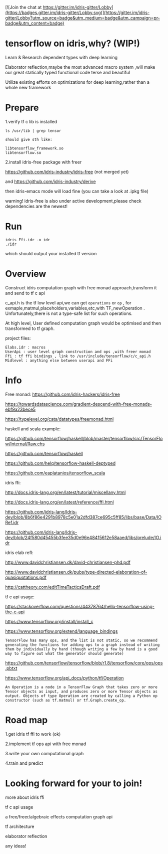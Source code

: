 [![Join the chat at https://gitter.im/idris-gitter/Lobby](https://badges.gitter.im/idris-gitter/Lobby.svg)](https://gitter.im/idris-gitter/Lobby?utm_source=badge&utm_medium=badge&utm_campaign=pr-badge&utm_content=badge)

# tensorflow on idris,why? (WIP!)
Learn & Research dependent types with deep learning

Elaborator reflection,maybe the most advanced macro system ,will make our great statically typed functional code terse and beautiful

Utilize existing efforts on optimizations for deep learning,rather than a whole new framework

# Prepare
1.verify tf c lib is installed
```
ls /usr/lib | grep tensor

should give sth like:

libtensorflow_framework.so
libtensorflow.so

```

2.install idris-free package with freer

https://github.com/idris-industry/idris-free (not merged yet)

and https://github.com/idris-industry/derive

then idris-emacs mode will load fine (you can take a look at .ipkg file)

warning! idris-free is also under active development,please check dependencies are the newest!

# Run
```
idris Ffi.idr -o idr
./idr
```

which should output your installed tf version

# Overview
Construct idris computation graph with free monad approach,transform it and send to tf c api

c_api.h is the tf low level api,we can get `operations` or `op` , for exmaple,matmul,placeholders,variables,etc,with TF_newOperation . Unfortunately,there is not a type-safe list for such operations. 

At high level, User defined computation graph would be optimised and then transformed to tf graph.

project files:

```
Elabs.idr : macros
UserApi : user level graph construction and ops ,with freer monad
Ffi : tf ffi bindings , link to /usr/include/tensorflow/c/c_api.h
Midlevel : anything else between userapi and FFi
```

# Info
Free monad:
https://github.com/idris-hackers/idris-free

https://towardsdatascience.com/gradient-descend-with-free-monads-ebf9a23bece5

https://typelevel.org/cats/datatypes/freemonad.html

haskell and scala example:

https://github.com/tensorflow/haskell/blob/master/tensorflow/src/TensorFlow/Internal/Raw.chs

https://github.com/tensorflow/haskell

https://github.com/helq/tensorflow-haskell-deptyped

https://github.com/eaplatanios/tensorflow_scala

idris ffi:

http://docs.idris-lang.org/en/latest/tutorial/miscellany.html

http://docs.idris-lang.org/en/latest/reference/ffi.html

https://github.com/idris-lang/Idris-dev/blob/8b6f86e4291b8978c5e01a2dfd387ce695c5ff85/libs/base/Data/IORef.idr

https://github.com/idris-lang/Idris-dev/blob/24f580d45455b3fee35d0e96e48415612e58aaed/libs/prelude/IO.idr

idris elab refl:

http://www.davidchristiansen.dk/david-christiansen-phd.pdf

http://www.davidchristiansen.dk/pubs/type-directed-elaboration-of-quasiquotations.pdf

http://cattheory.com/editTimeTacticsDraft.pdf

tf c api usage:

https://stackoverflow.com/questions/44378764/hello-tensorflow-using-the-c-api

https://www.tensorflow.org/install/install_c

https://www.tensorflow.org/extend/language_bindings

`TensorFlow has many ops, and the list is not static, so we recommend generating the functions for adding ops to a graph instead of writing them by individually by hand (though writing a few by hand is a good way to figure out what the generator should generate)`

https://github.com/tensorflow/tensorflow/blob/r1.8/tensorflow/core/ops/ops.pbtxt

https://www.tensorflow.org/api_docs/python/tf/Operation

`An Operation is a node in a TensorFlow Graph that takes zero or more Tensor objects as input, and produces zero or more Tensor objects as output. Objects of type Operation are created by calling a Python op constructor (such as tf.matmul) or tf.Graph.create_op.`

# Road map

1.get idris tf ffi to work (ok)

2.implement tf ops api with free monad 

3.write your own computational graph

4.train and predict

# Looking forward for your to join!

more about idris ffi

tf c api usage

a free/freer/algebraic effects computation graph api

tf architecture

elaborator reflection

any ideas!
